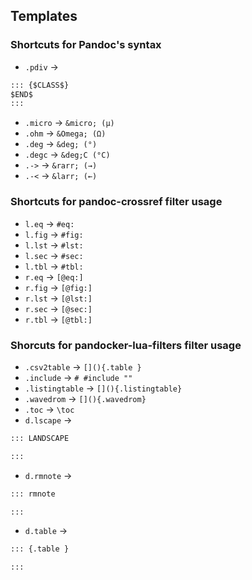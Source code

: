 ## Templates

### Shortcuts for **Pandoc**'s syntax

- `.pdiv` &rarr;
```markdown
::: {$CLASS$}
$END$
:::
```
- `.micro` &rarr; `&micro; (µ)`
- `.ohm` &rarr; `&Omega; (Ω)`
- `.deg` &rarr; `&deg; (°)`
- `.degc` &rarr; `&deg;C (°C)`
- `.->` &rarr; `&rarr; (→)`
- `.-<` &rarr; `&larr; (←)` 

### Shortcuts for **pandoc-crossref** filter usage

- `l.eq` &rarr; `#eq:` 
- `l.fig` &rarr; `#fig:`
- `l.lst` &rarr; `#lst:`
- `l.sec` &rarr; `#sec:`
- `l.tbl` &rarr; `#tbl:`
- `r.eq` &rarr; `[@eq:]`
- `r.fig` &rarr; `[@fig:]`
- `r.lst` &rarr; `[@lst:]`
- `r.sec` &rarr; `[@sec:]`
- `r.tbl` &rarr; `[@tbl:]`

### Shorcuts for **pandocker-lua-filters** filter usage

- `.csv2table` &rarr; `[](){.table }`
- `.include` &rarr; `# #include ""`
- `.listingtable` &rarr; `[](){.listingtable}`
- `.wavedrom` &rarr; `[](){.wavedrom}`
- `.toc` &rarr; `\toc`
- `d.lscape` &rarr; 
```markdown
::: LANDSCAPE

:::
```
- `d.rmnote` &rarr;
```markdown
::: rmnote

::: 
```
- `d.table` &rarr;
```markdown
::: {.table }

:::
```
